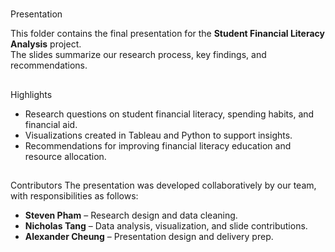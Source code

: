 #
Presentation

This folder contains the final presentation for the **Student Financial Literacy Analysis** project.  
The slides summarize our research process, key findings, and recommendations.  

## 
Highlights
- Research questions on student financial literacy, spending habits, and financial aid.
- Visualizations created in Tableau and Python to support insights.
- Recommendations for improving financial literacy education and resource allocation.

##
Contributors
The presentation was developed collaboratively by our team, with responsibilities as follows:
- **Steven Pham** – Research design and data cleaning.  
- **Nicholas Tang** – Data analysis, visualization, and slide contributions.  
- **Alexander Cheung** – Presentation design and delivery prep.  
